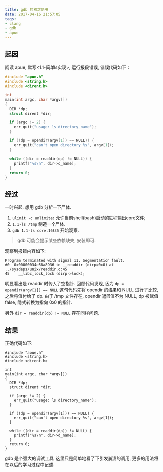 ```yaml
---
title: gdb 的初次使用
date: 2017-04-16 21:57:05
tags:
- clang
- gdb
- apue
---
```


起因
---
阅读 apue, 默写<1.1-简单ls实现>, 运行报段错误, 错误代码如下：
```c
#include "apue.h"
#include <string.h>
#include <dirent.h>

int
main(int argc, char *argv[])
{
  DIR *dp;
  struct dirent *dir;

  if (argc != 2) {
    err_quit("usage: ls directory_name");
  }

  if ((dp = opendir(argv[1]) == NULL)) {
    err_quit("can't open directory %s", argv[1]);
  }

  while ((dir = readdir(dp) != NULL)) {
    printf("%s\n", dir->d_name);
  }
  return 0;
}
```
<!--more-->

经过
---
一时兴起, 想用 gdb 分析一下尸体.
1. `ulimit -c unlimited` 允许当前shell(bash)启动的进程输出core文件;
2. `1.1-ls /tmp` 制造一个尸体.
3. `gdb 1.1-ls core.16835` 开始观察.

> gdb 可能会提示某些依赖缺失, 安装即可.


观察到报错内容如下:
```
Program terminated with signal 11, Segmentation fault.
#0  0x00000034e58a8936 in __readdir (dirp=0x0) at ../sysdeps/unix/readdir.c:45
45	  __libc_lock_lock (dirp->lock);
```
明显看出是 readdir 时传入了空指针.
回顾代码发现, 因为 `dp = opendir(argv[1]) == NULL` 这句代码先将 opendir 的结果和 NULL 进行了比较, 之后将值付给了 dp.
由于 /tmp 文件存在, opendir 返回值不为 NULL, dp 被赋值 false, 隐式转换为指向 0x0 的指针.


另外 `dir = readdir(dp) != NULL` 存在同样问题.


结果
---
正确代码如下:
```
#include "apue.h"
#include <string.h>
#include <dirent.h>

int
main(int argc, char *argv[])
{
  DIR *dp;
  struct dirent *dir;

  if (argc != 2) {
    err_quit("usage: ls directory_name");
  }

  if ((dp = opendir(argv[1])) == NULL) {
    err_quit("can't open directory %s", argv[1]);
  }

  while ((dir = readdir(dp)) != NULL) {
    printf("%s\n", dir->d_name);
  }
  return 0;
}
```


gdb 是个强大的调试工具, 这里只是简单地看了下引发崩溃的调用, 更多的用法将在以后的学习过程中记述.
